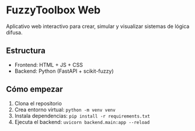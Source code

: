 # FuzzyToolbox Web

Aplicativo web interactivo para crear, simular y visualizar sistemas de lógica difusa.

## Estructura
- Frontend: HTML + JS + CSS
- Backend: Python (FastAPI + scikit-fuzzy)

## Cómo empezar
1. Clona el repositorio
2. Crea entorno virtual: `python -m venv venv`
3. Instala dependencias: `pip install -r requirements.txt`
4. Ejecuta el backend: `uvicorn backend.main:app --reload`
